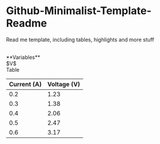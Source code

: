 # Github-Minimalist-Template-Readme
Read me template, including tables, highlights and more stuff

<br>
**Variables** 
<br>
$V$

<br>
Table 

| Current (A) | Voltage (V) |
|-------------|-------------|
| 0.2         | 1.23        |
| 0.3         | 1.38        |
| 0.4         | 2.06        |
| 0.5         | 2.47        |
| 0.6         | 3.17        |
